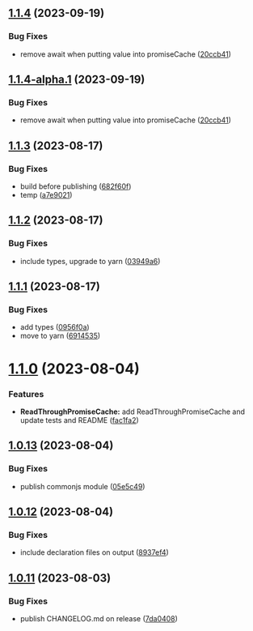 ## [1.1.4](https://github.com/ardriveapp/promise-cache/compare/v1.1.3...v1.1.4) (2023-09-19)


### Bug Fixes

* remove await when putting value into promiseCache ([20ccb41](https://github.com/ardriveapp/promise-cache/commit/20ccb413f36927380c458e9d3b972351b3090b6b))

## [1.1.4-alpha.1](https://github.com/ardriveapp/promise-cache/compare/v1.1.3...v1.1.4-alpha.1) (2023-09-19)


### Bug Fixes

* remove await when putting value into promiseCache ([20ccb41](https://github.com/ardriveapp/promise-cache/commit/20ccb413f36927380c458e9d3b972351b3090b6b))

## [1.1.3](https://github.com/ardriveapp/promise-cache/compare/v1.1.2...v1.1.3) (2023-08-17)


### Bug Fixes

* build before publishing ([682f60f](https://github.com/ardriveapp/promise-cache/commit/682f60f8cd097aadae7dc7b19ab01e707ea418ed))
* temp ([a7e9021](https://github.com/ardriveapp/promise-cache/commit/a7e9021d1421149b5f744dd6bb9643e2e68e064c))

## [1.1.2](https://github.com/ardriveapp/promise-cache/compare/v1.1.1...v1.1.2) (2023-08-17)


### Bug Fixes

* include types, upgrade to yarn ([03949a6](https://github.com/ardriveapp/promise-cache/commit/03949a60b8a53213c6ca40181978d25b13a016ab))

## [1.1.1](https://github.com/ardriveapp/promise-cache/compare/v1.1.0...v1.1.1) (2023-08-17)


### Bug Fixes

* add types ([0956f0a](https://github.com/ardriveapp/promise-cache/commit/0956f0ab605e47bdc63e7227f26de8402b041c89))
* move to yarn ([6914535](https://github.com/ardriveapp/promise-cache/commit/6914535761df88e5342183959010e793d42b3863))

# [1.1.0](https://github.com/ar-io/promise-cache/compare/v1.0.13...v1.1.0) (2023-08-04)


### Features

* **ReadThroughPromiseCache:** add ReadThroughPromiseCache and update tests and README ([fac1fa2](https://github.com/ar-io/promise-cache/commit/fac1fa2a5d11fe589394293467cf5c9aadafd457))

## [1.0.13](https://github.com/ar-io/promise-cache/compare/v1.0.12...v1.0.13) (2023-08-04)


### Bug Fixes

* publish commonjs module ([05e5c49](https://github.com/ar-io/promise-cache/commit/05e5c49751edcde033f193a63d35716e5b8efb85))

## [1.0.12](https://github.com/ar-io/promise-cache/compare/v1.0.11...v1.0.12) (2023-08-04)


### Bug Fixes

* include declaration files on output ([8937ef4](https://github.com/ar-io/promise-cache/commit/8937ef4822b3b04192143013a4761643e4299df9))

## [1.0.11](https://github.com/ar-io/promise-cache/compare/v1.0.10...v1.0.11) (2023-08-03)


### Bug Fixes

* publish CHANGELOG.md on release ([7da0408](https://github.com/ar-io/promise-cache/commit/7da0408015a085ef42cf8201264aa7c1276a1eba))
